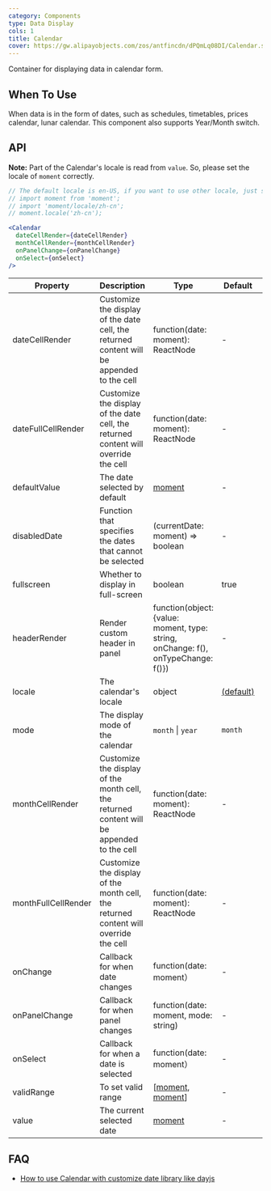 ```yaml
---
category: Components
type: Data Display
cols: 1
title: Calendar
cover: https://gw.alipayobjects.com/zos/antfincdn/dPQmLq08DI/Calendar.svg
---
```


Container for displaying data in calendar form.

## When To Use

When data is in the form of dates, such as schedules, timetables, prices calendar, lunar calendar. This component also supports Year/Month switch.

## API

**Note:** Part of the Calendar's locale is read from `value`. So, please set the locale of `moment` correctly.

```jsx
// The default locale is en-US, if you want to use other locale, just set locale in entry file globally.
// import moment from 'moment';
// import 'moment/locale/zh-cn';
// moment.locale('zh-cn');

<Calendar
  dateCellRender={dateCellRender}
  monthCellRender={monthCellRender}
  onPanelChange={onPanelChange}
  onSelect={onSelect}
/>
```

| Property | Description | Type | Default | Version |
| --- | --- | --- | --- | --- |
| dateCellRender | Customize the display of the date cell, the returned content will be appended to the cell | function(date: moment): ReactNode | - |  |
| dateFullCellRender | Customize the display of the date cell, the returned content will override the cell | function(date: moment): ReactNode | - |  |
| defaultValue | The date selected by default | [moment](http://momentjs.com/) | - |  |
| disabledDate | Function that specifies the dates that cannot be selected | (currentDate: moment) => boolean | - |  |
| fullscreen | Whether to display in full-screen | boolean | true |  |
| headerRender | Render custom header in panel | function(object:{value: moment, type: string, onChange: f(), onTypeChange: f()}) | - |  |
| locale | The calendar's locale | object | [(default)](https://github.com/ant-design/ant-design/blob/master/components/date-picker/locale/example.json) |  |
| mode | The display mode of the calendar | `month` \| `year` | `month` |  |
| monthCellRender | Customize the display of the month cell, the returned content will be appended to the cell | function(date: moment): ReactNode | - |  |
| monthFullCellRender | Customize the display of the month cell, the returned content will override the cell | function(date: moment): ReactNode | - |  |
| onChange | Callback for when date changes | function(date: moment） | - |  |
| onPanelChange | Callback for when panel changes | function(date: moment, mode: string) | - |  |
| onSelect | Callback for when a date is selected | function(date: moment） | - |  |
| validRange | To set valid range | \[[moment](http://momentjs.com/), [moment](http://momentjs.com/)] | - |  |
| value | The current selected date | [moment](http://momentjs.com/) | - |  |

## FAQ

- [How to use Calendar with customize date library like dayjs](/docs/react/replace-moment#Calendar)
